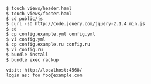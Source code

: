     $ touch views/header.haml
    $ touch views/footer.haml
    $ cd public/js
    $ curl -sO http://code.jquery.com/jquery-2.1.4.min.js
    $ cd -
    $ cp config.example.yml config.yml
    $ vi config.yml
    $ cp config.example.ru config.ru
    $ vi config.ru
    $ bundle install
    $ bundle exec rackup

    visit: http://localhost:4568/
    login as: foo foo@example.com
